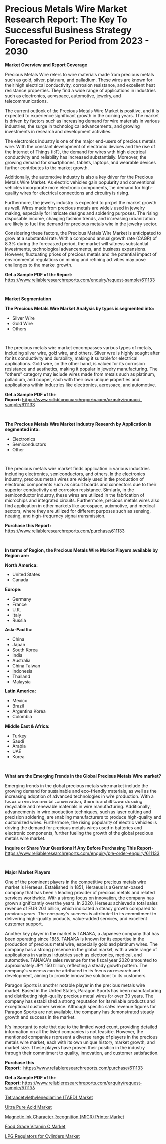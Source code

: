 <p><h1>Precious Metals Wire Market Research Report: The Key To Successful Business Strategy Forecasted for Period from 2023 - 2030</h1></p><p><strong>Market Overview and Report Coverage</strong></p>
<p><p>Precious Metals Wire refers to wire materials made from precious metals such as gold, silver, platinum, and palladium. These wires are known for their high electrical conductivity, corrosion resistance, and excellent heat resistance properties. They find a wide range of applications in industries such as electronics, aerospace, automotive, jewelry, and telecommunications.</p><p>The current outlook of the Precious Metals Wire Market is positive, and it is expected to experience significant growth in the coming years. The market is driven by factors such as increasing demand for wire materials in various industries, the surge in technological advancements, and growing investments in research and development activities.</p><p>The electronics industry is one of the major end-users of precious metals wire. With the constant development of electronic devices and the rise of the Internet of Things (IoT), the demand for wires with high electrical conductivity and reliability has increased substantially. Moreover, the growing demand for smartphones, tablets, laptops, and wearable devices further contributes to the market growth.</p><p>Additionally, the automotive industry is also a key driver for the Precious Metals Wire Market. As electric vehicles gain popularity and conventional vehicles incorporate more electronic components, the demand for high-quality wires for electrical connections and circuitry is rising.</p><p>Furthermore, the jewelry industry is expected to propel the market growth as well. Wires made from precious metals are widely used in jewelry making, especially for intricate designs and soldering purposes. The rising disposable income, changing fashion trends, and increasing urbanization are likely to fuel the demand for precious metals wire in the jewelry sector.</p><p>Considering these factors, the Precious Metals Wire Market is anticipated to grow at a substantial rate. With a compound annual growth rate (CAGR) of 8.3% during the forecasted period, the market will witness substantial investments, technological advancements, and business expansions. However, fluctuating prices of precious metals and the potential impact of environmental regulations on mining and refining activities may pose challenges to the market growth.</p></p>
<p><strong>Get a Sample PDF of the Report:</strong> <a href="https://www.reliableresearchreports.com/enquiry/request-sample/611133">https://www.reliableresearchreports.com/enquiry/request-sample/611133</a></p>
<p>&nbsp;</p>
<p><strong>Market Segmentation</strong></p>
<p><strong>The Precious Metals Wire Market Analysis by types is segmented into:</strong></p>
<p><ul><li>Silver Wire</li><li>Gold Wire</li><li>Others</li></ul></p>
<p>&nbsp;</p>
<p><p>The precious metals wire market encompasses various types of metals, including silver wire, gold wire, and others. Silver wire is highly sought after for its conductivity and durability, making it suitable for electrical applications. Gold wire, on the other hand, is valued for its corrosion resistance and aesthetics, making it popular in jewelry manufacturing. The "others" category may include wires made from metals such as platinum, palladium, and copper, each with their own unique properties and applications within industries like electronics, aerospace, and automotive.</p></p>
<p><strong>Get a Sample PDF of the Report:</strong>&nbsp;<a href="https://www.reliableresearchreports.com/enquiry/request-sample/611133">https://www.reliableresearchreports.com/enquiry/request-sample/611133</a></p>
<p>&nbsp;</p>
<p><strong>The Precious Metals Wire Market Industry Research by Application is segmented into:</strong></p>
<p><ul><li>Electronics</li><li>Semiconductors</li><li>Other</li></ul></p>
<p>&nbsp;</p>
<p><p>The precious metals wire market finds application in various industries including electronics, semiconductors, and others. In the electronics industry, precious metals wires are widely used in the production of electronic components such as circuit boards and connectors due to their superior conductivity and corrosion resistance. Similarly, in the semiconductor industry, these wires are utilized in the fabrication of microchips and integrated circuits. Furthermore, precious metals wires also find application in other markets like aerospace, automotive, and medical sectors, where they are utilized for different purposes such as sensing, heating, and high-frequency signal transmission.</p></p>
<p><strong>Purchase this Report:</strong>&nbsp; <a href="https://www.reliableresearchreports.com/purchase/611133">https://www.reliableresearchreports.com/purchase/611133</a></p>
<p>&nbsp;</p>
<p><strong>In terms of Region, the Precious Metals Wire Market Players available by Region are:</strong></p>
<p>
    <p> <strong> North America: </strong>
        <ul>
            <li>United States</li>
            <li>Canada</li>
        </ul>
        </p> 
    <p> <strong> Europe: </strong>
        <ul>
            <li>Germany</li>
            <li>France</li>
            <li>U.K.</li>
            <li>Italy</li>
            <li>Russia</li>
        </ul>
        </p> 
    <p> <strong> Asia-Pacific: </strong>
        <ul>
            <li>China</li>
            <li>Japan</li>
            <li>South Korea</li>
            <li>India</li>
            <li>Australia</li>
            <li>China Taiwan</li>
            <li>Indonesia</li>
            <li>Thailand</li>
            <li>Malaysia</li>
        </ul>
        </p> 
    <p> <strong> Latin America: </strong>
        <ul>
            <li>Mexico</li>
            <li>Brazil</li>
            <li>Argentina Korea</li>
            <li>Colombia</li>
        </ul>
        </p> 
    <p> <strong> Middle East & Africa: </strong>
        <ul>
            <li>Turkey</li>
            <li>Saudi</li>
            <li>Arabia</li>
            <li>UAE</li>
            <li>Korea</li>
        </ul>
    </p>
    </p>
<p>&nbsp;</p>
<p><strong>What are the Emerging Trends in the Global Precious Metals Wire market?</strong></p>
<p><p>Emerging trends in the global precious metals wire market include the growing demand for sustainable and eco-friendly materials, as well as the increasing adoption of advanced technologies in wire production. With a focus on environmental conservation, there is a shift towards using recyclable and renewable materials in wire manufacturing. Additionally, advancements in wire production techniques, such as laser cutting and precision soldering, are enabling manufacturers to produce high-quality and customized wires. Furthermore, the rising popularity of electric vehicles is driving the demand for precious metals wires used in batteries and electronic components, further fueling the growth of the global precious metals wire market.</p></p>
<p><strong>Inquire or Share Your Questions If Any Before Purchasing This Report</strong>- <a href="https://www.reliableresearchreports.com/enquiry/pre-order-enquiry/611133">https://www.reliableresearchreports.com/enquiry/pre-order-enquiry/611133</a></p>
<p>&nbsp;</p>
<p><strong>Major Market Players</strong></p>
<p><p>One of the prominent players in the competitive precious metals wire market is Heraeus. Established in 1851, Heraeus is a German-based company that has been a leading provider of precious metals and related services worldwide. With a strong focus on innovation, the company has grown significantly over the years. In 2020, Heraeus achieved a total sales revenue of EUR 20.1 billion, which indicated a steady growth compared to previous years. The company's success is attributed to its commitment to delivering high-quality products, value-added services, and excellent customer support.</p><p>Another key player in the market is TANAKA, a Japanese company that has been operating since 1885. TANAKA is known for its expertise in the production of precious metal wire, especially gold and platinum wires. The company has a strong presence in the global market, with a wide range of applications in various industries such as electronics, medical, and automotive. TANAKA's sales revenue for the fiscal year 2020 amounted to approximately JPY 150 billion, reflecting a steady growth pattern. The company's success can be attributed to its focus on research and development, aiming to provide innovative solutions to its customers.</p><p>Paragon Sports is another notable player in the precious metals wire market. Based in the United States, Paragon Sports has been manufacturing and distributing high-quality precious metal wires for over 30 years. The company has established a strong reputation for its reliable products and exceptional customer service. Although specific sales revenue figures for Paragon Sports are not available, the company has demonstrated steady growth and success in the market.</p><p>It's important to note that due to the limited word count, providing detailed information on all the listed companies is not feasible. However, the mentioned companies represent a diverse range of players in the precious metals wire market, each with its own unique history, market growth, and market size. These players have proven their position in the industry through their commitment to quality, innovation, and customer satisfaction.</p></p>
<p><strong>Purchase this Report:</strong>&nbsp;&nbsp;<a href="https://www.reliableresearchreports.com/purchase/611133">https://www.reliableresearchreports.com/purchase/611133</a></p>
<p></p>
<p><strong>Get a Sample PDF of the Report:</strong>&nbsp;<a href="https://www.reliableresearchreports.com/enquiry/request-sample/611133">https://www.reliableresearchreports.com/enquiry/request-sample/611133</a></p>
<p><p><a href="https://medium.com/@lacyquitzon/tetraacetylethylenediamine-taed-market-size-growth-forecast-2023-2030-7133dfa5139c">Tetraacetylethylenediamine (TAED) Market</a></p><p><a href="https://github.com/FassouRP/Market-Research-Report-List-1/blob/main/ultra-pure-acid-market.md">Ultra Pure Acid Market</a></p><p><a href="https://www.linkedin.com/pulse/magnetic-ink-character-recognition-micr-printer-market-research-fljkf/">Magnetic Ink Character Recognition (MICR) Printer Market</a></p><p><a href="https://github.com/rexevange/Market-Research-Report-List-1/blob/main/food-grade-vitamin-c-market.md">Food Grade Vitamin C Market</a></p><p><a href="https://www.linkedin.com/pulse/lpg-regulators-cylinders-market-research-report-unlocks-analysis-zpkff/">LPG Regulators for Cylinders Market</a></p></p>